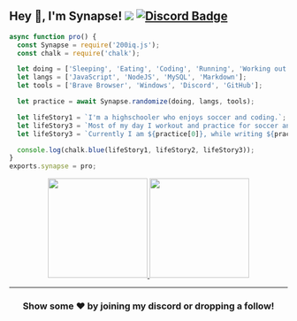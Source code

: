 
## Hey 👋, I'm Synapse! ![](https://komarev.com/ghpvc/?username=Itz-Synapse&label=Views&color=lightgrey&style=flat) [![Discord Badge](https://img.shields.io/badge/-Discord-9B9B9B?style=flat-square&logo=Discord&logoColor=white)](https://discord.com/invite/KnveAuW574)

```js
async function pro() {
  const Synapse = require('200iq.js');
  const chalk = require('chalk');

  let doing = ['Sleeping', 'Eating', 'Coding', 'Running', 'Working out', 'Practicing soccer'];
  let langs = ['JavaScript', 'NodeJS', 'MySQL', 'Markdown'];
  let tools = ['Brave Browser', 'Windows', 'Discord', 'GitHub'];

  let practice = await Synapse.randomize(doing, langs, tools);

  let lifeStory1 = `I'm a highschooler who enjoys soccer and coding.`;
  let lifeStory3 = `Most of my day I workout and practice for soccer and cross country.`;
  let lifeStory3 = `Currently I am ${practice[0]}, while writing ${practice[1]} on ${practice[2]}`;

  console.log(chalk.blue(lifeStory1, lifeStory2, lifeStory3));
}
exports.synapse = pro;
```

<p align="center">
<a href="https://github.com/Itz-Synapse">
  <img height="180em" src="https://github-readme-stats.vercel.app/api?username=Itz-Synapse&show_icons=true&title_color=5865F2&icon_color=5865F2&text_color=FFFFFF&bg_color=171B23&include_all_commits=true&count_private=true"/>
  <img height="180em" src="https://github-readme-stats.vercel.app/api/top-langs/?username=Itz-Synapse&langs_count=8&title_color=5865F2&icon_color=5865F2&text_color=FFFFFF&bg_color=171B23"/>
</a>
</p>

---

<h3 align=center>Show some ❤️ by joining my discord or dropping a follow!</h3>
